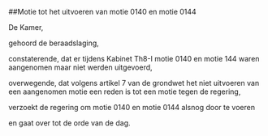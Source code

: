 ##Motie tot het uitvoeren van motie 0140 en motie 0144 
 
De Kamer,

gehoord de beraadslaging,

constaterende, dat er tijdens Kabinet Th8-I motie 0140 en motie 144 waren aangenomen maar niet werden uitgevoerd,

overwegende, dat volgens artikel 7 van de grondwet het niet uitvoeren van een aangenomen motie een reden is tot een motie tegen de regering,

verzoekt de regering om motie 0140 en motie 0144 alsnog door te voeren

en gaat over tot de orde van de dag.